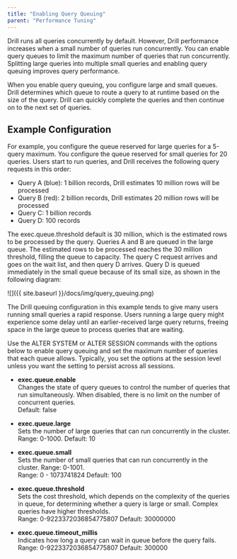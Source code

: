 ```yaml
---
title: "Enabling Query Queuing"
parent: "Performance Tuning"
--- 
```


Drill runs all queries concurrently by default. However, Drill performance increases when a small number of queries run concurrently. You can enable query queues to limit the maximum number of queries that run concurrently. Splitting large queries into multiple small queries and enabling query queuing improves query performance.
 
When you enable query queuing, you configure large and small queues. Drill determines which queue to route a query to at runtime based on the size of the query. Drill can quickly complete the queries and then continue on to the next set of queries.

## Example Configuration  

For example, you configure the queue reserved for large queries for a 5-query maximum. You configure the queue reserved for small queries for 20 queries. Users start to run queries, and Drill receives the following query requests in this order:  

* Query A (blue): 1 billion records, Drill estimates 10 million rows will be processed
* Query B (red): 2 billion records, Drill estimates 20 million rows will be processed
* Query C: 1 billion records
* Query D: 100 records
 
The exec.queue.threshold default is 30 million, which is the estimated rows to be processed by the query. Queries A and B are queued in the large queue. The estimated rows to be processed reaches the 30 million threshold, filling the queue to capacity. The query C request arrives and goes on the wait list, and then query D arrives. Query D is queued immediately in the small queue because of its small size, as shown in the following diagram:

![]({{ site.baseurl }}/docs/img/query_queuing.png)  

The Drill queuing configuration in this example tends to give many users running small queries a rapid response. Users running a large query might experience some delay until an earlier-received large query returns, freeing space in the large queue to process queries that are waiting.

Use the ALTER SYSTEM or ALTER SESSION commands with the options below to enable query queuing and set the maximum number of queries that each queue allows. Typically, you set the options at the session level unless you want the setting to persist across all sessions.


* **exec.queue.enable**  
    Changes the state of query queues to control the number of queries that run simultaneously. When disabled, there is no limit on the number of concurrent queries.  
    Default: false

* **exec.queue.large**  
    Sets the number of large queries that can run concurrently in the cluster.  
    Range: 0-1000. Default: 10

* **exec.queue.small**  
    Sets the number of small queries that can run concurrently in the cluster. Range: 0-1001.  
    Range: 0 - 1073741824 Default: 100

* **exec.queue.threshold**  
    Sets the cost threshold, which depends on the complexity of the queries in queue, for determining whether a query is large or small. Complex queries have higher thresholds.  
    Range: 0-9223372036854775807 Default: 30000000

* **exec.queue.timeout_millis**  
    Indicates how long a query can wait in queue before the query fails.  
    Range: 0-9223372036854775807 Default: 300000


